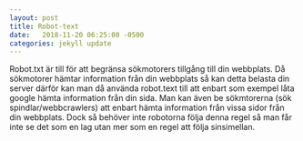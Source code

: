 ```yaml
---
layout: post
title: Robot-text
date:   2018-11-20 06:25:00 -0500
categories: jekyll update
---
```

Robot.txt är till för att begränsa sökmotorers tillgång till din webbplats. Då sökmotorer hämtar information från din webbplats så 
kan detta belasta din server därför kan man då använda robot.text till att enbart som exempel låta google
hämta information från din sida. Man kan även be sökmtorerna (sök spindlar/webbcrawlers) att enbart hämta information från vissa sidor 
från din webbplats. Dock så behöver inte robotorna följa denna regel så man får inte se det som en lag utan mer som en regel att följa sinsimellan.


[jekyll-docs]: https://jekyllrb.com/docs/home
[jekyll-gh]:   https://github.com/jekyll/jekyll
[jekyll-talk]: https://talk.jekyllrb.com/